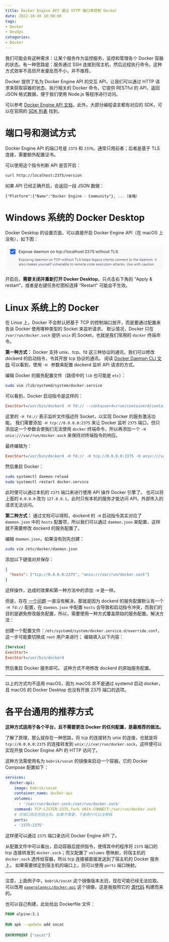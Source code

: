 ```yaml
---
title: Docker Engine API 通过 HTTP 接口来控制 Docker
date: 2022-10-30 10:00:00
tags: 
- Docker
- DevOps
categories: 
- Docker
---
```


我们可能会有这种需求：让某个服务作为监控服务，监控和管理各个 Docker 容器的状态。有一种思路是：服务通过 SSH 连接到宿主机，然后远程执行命令。这种方式效率不高但开发量反而不小，并不推荐。

Docker 提供了名为 Docker Engine API 的交互 API，让我们可以通过 HTTP 请求来获取容器的状态、执行相关的 Docker 命令，它提供 RESTful 的 API，返回 JSON 格式数据，便于我们使用 Node.js 等程序进行访问。

可以参考 [Docker Engine API 文档](https://docs.docker.com/engine/api/latest/)，此外，大部分编程语言都有对应的 SDK，可以在官网的 [SDK 列表](https://docs.docker.com/engine/api/) 找到。



# 端口号和测试方式

Docker Engine API 的端口号是 `2375` 和 `2376`。通常只用前者；后者是基于 TLS 连接，需要额外配置证书。

可以使用这个指令判断 API 是否开启：

```bash
curl http://localhost:2375/version
```

如果 API 已经正确开启，会返回一段 JSON 数据：

```
{"Platform":{"Name":"Docker Engine - Community"}, ...（省略） 
```



# Windows 系统的 Docker Desktop

Docker Desktop 的设置页面，可以直接开启 Docker Engine API（在 macOS 上没有），如下图：

![](../images/image-20240315225827908.png)

开启后，**需要关闭并重新打开 Docker Desktop**。只点击右下角的 “Apply & restart”，或者是右键任务栏图标选择 “Restart” 可能会不生效。



# Linux 系统上的 Docker

在 Linux 上，Docker 不会默认把基于 TCP 的控制端口放开，而是要通过配置来告诉 Docker 使用哪种类型的 Socket 来监听请求。
默认情况，Docker 只在 `/var/run/docker.sock` 提供 `unix` 的 Socket，也就是我们常用的 `docker` 终端命令。

**第一种方式：**
Docker 支持 unix、tcp、fd 这三种协议的通讯，我们可以修改 dockerd 的启动指令，令其开放 tcp 协议的通讯。
阅读 [Docker Daemon CLI 文档](https://docs.docker.com/reference/cli/dockerd/#daemon-socket-option) 可以看到，使用 `-H ` 参数来配置 dockerd 监听 API 请求的方式。

编辑 Docker 的服务配置文件（路径中的 `lib` 也可能是 `etc`）：

```bash
sudo vim /lib/systemd/system/docker.service
```

可以看到，Docker 启动指令是这样的：

```ini
ExecStart=/usr/bin/dockerd -H fd:// --containerd=/run/containerd/containerd.sock
```

这里的 `-H fd://` 表示监听文件描述符 Socket，以实现 Docker 的服务激活功能。
我们需要添加 `-H tcp://0.0.0.0:2375` 来让 Docker 监听 `2375` 端口，但只添加这一个参数会使我们无法使用 `docker` 终端命令，所以再添加一个 `-H unix:///var/run/docker.sock` 来保持对终端指令的响应。

最终编辑为：

```ini
ExecStart=/usr/bin/dockerd -H fd:// -H tcp://0.0.0.0:2375 -H unix:///var/run/docker.sock --containerd=/run/containerd/containerd.sock
```

然后重启 Docker：

```bash
sudo systemctl daemon-reload
sudo systemctl restart docker.service
```

此时便可以通过本机的 `2375` 端口来进行使用 API 操作 Docker 引擎了。
也可以将上面的 `0.0.0.0` 改为 `127.0.0.1`，此时只有本机的服务才能访问 API，外部传入的请求无法访问。

**第二种方式：**
通过文档可以得知，dockerd 的 `-H` 启动指令其实对应了 `daemon.json` 中的 `hosts` 配置项，所以我们可以通过 `daemon.json` 来配置，这样就不需要修改 dockerd 的服务配置了。

编辑 `daemon.json`，如果没有则先创建：

```bash
sudo vim /etc/docker/daemon.json
```

添加以下键值对并保存：

```json
{
  "hosts": ["tcp://0.0.0.0:2375", "unix:///var/run/docker.sock"]
}
```

这样操作，达成的效果和第一种方法中的添加 `-H` 是一样。

但是，存在 [一个问题](https://github.com/moby/moby/issues/25471) 一直没有解决，那就是因为 dockerd 的服务配置默认有一个 `-H fd://` 配置，在 `daemon.json` 中配置 `hosts` 会导致和启动指令冲突，而我们的目的是避免修改服务配置，所以，需要使用一种方式覆盖原始的服务配置。解决方法：

创建一个配置文件：`/etc/systemd/system/docker.service.d/override.conf`，这一步可能要切换成 `root` 用户来进行；
编辑填入以下内容：

```ini
[Service]
ExecStart=
ExecStart=/usr/bin/dockerd
```

然后重启 Docker 服务即可。
这种方式不用修改 dockerd 的原始服务配置。

-----

以上的方式均不适用 macOS，因为 macOS 并不是通过 systemd 启动 docker，且 macOS 的 Docker Desktop 也没有开放 2375 端口的选项。



# 各平台通用的推荐方式

**这种方式适用于各个平台，且不需要更改 Docker 的任何配置，是最推荐的做法。**

了解了原理，那么就存在一种思路，将 tcp 的连接转为 unix 的连接，也就是将 `tcp://0.0.0.0:2375` 的连接转发到 `unix:///var/run/docker.sock`，这样便可以实现开放 Docker Engine API 的 HTTP 访问了。

这种方法需使用名为 `bobrik/socat` 的镜像来启动一个容器。它的 Docker Compose 配置如下：

```yaml
services:
  docker-api:
    image: bobrik/socat
    container_name: docker-api
    volumes:
      - '/var/run/docker.sock:/var/run/docker.sock'
    command: TCP-LISTEN:2375,fork UNIX-CONNECT:/var/run/docker.sock
    # 将端口绑定到宿主机。如果不需要，下面两行可以注释掉
    ports:
    - '2375:2375'
```

这样便可以通过 `2375` 端口来访问 Docker Engine API 了。

从配置文件中可以看出，启动容器后提供指令，使得其中的程序将 `2375` 端口的 tcp 连接转发到 `docker.sock`；而又配置了 `volumes` 卷映射，将宿主机的 `docker.sock` 透传给容器，所以 tcp 连接被直接发送到了宿主机的 Docker 服务上。
如果需要绑定到宿主机的端口上，则可以使用 `ports` 端口映射。

-----

注意，上面例子中，`bobrik/socat` 这个镜像版本太旧，现在可能已经无法拉取。
可以改用 [`paperplanecc/docker-api`](https://hub.docker.com/r/paperplanecc/docker-api) 这个镜像，这是我按照它的 [源代码](https://github.com/bobrik/docker-socat/blob/master/Dockerfile) 构建而来的。

也可以自己构建，此处给出 Dockerfile 文件：

```dockerfile
FROM alpine:3.1

RUN apk --update add socat

ENTRYPOINT ["socat"]
```

